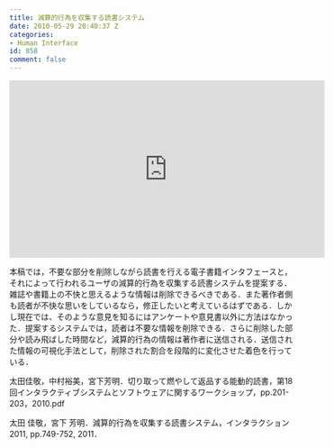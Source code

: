 ```yaml
---
title: 減算的行為を収集する読書システム
date: 2010-05-29 20:40:37 Z
categories:
- Human Interface
id: 858
comment: false
---
```


<iframe width="560" height="315" src="https://www.youtube.com/embed/tFQgDm-zrDc" frameborder="0" allowfullscreen></iframe>


本稿では，不要な部分を削除しながら読書を行える電子書籍インタフェースと，それによって行われるユーザの減算的行為を収集する読書システムを提案する．雑誌や書籍上の不快と思えるような情報は削除できるべきである．また著作者側も読者が不快な思いをしているなら，修正したいと考えているはずである．しかし現在では、そのような意見を知るにはアンケートや意見書以外に方法はなかった．提案するシステムでは，読者は不要な情報を削除できる．さらに削除した部分や読み飛ばした時間など，減算的行為の情報は著作者に送信される．送信された情報の可視化手法として，削除された割合を段階的に変化させた着色を行っている．

太田佳敬，中村裕美，宮下芳明．切り取って燃やして返品する能動的読書，第18回インタラクティブシステムとソフトウェアに関するワークショップ，pp.201-203，2010.pdf

太田 佳敬，宮下 芳明．減算的行為を収集する読書システム，インタラクション2011, pp.749-752, 2011．
